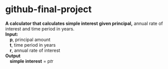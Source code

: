 # github-final-project
**A calculator that calculates simple interest given principal,** annual rate of interest and time period in years.
<br/>
**Input:**<br/>
&emsp;**p**, principal amount<br/>
&emsp;**t**, time period in years<br/>
&emsp;**r**, annual rate of interest<br/>
**Output**<br/>
&emsp;**simple interest** = p*t*r<br/>
